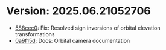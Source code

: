 # Version: 2025.06.21052706

* [588cec0](https://github.com/ford-jones/lazarus/commit/588cec08838ecb3a478f2a0b30cfe621aac53d10): Fix: Resolved sign inversions of orbital elevation transformations
* [0a9f15d](https://github.com/ford-jones/lazarus/commit/0a9f15d5ae903d8e9f1c093b1fec858a4072a03b): Docs: Orbital camera documentation
